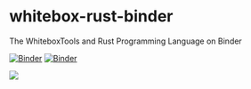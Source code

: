 # whitebox-rust-binder
The WhiteboxTools and Rust Programming Language on Binder

[![Binder](https://mybinder.org/badge_logo.svg)](https://mybinder.org/v2/gh/giswqs/whitebox-rust-binder/master)
[![Binder](http://binder.pangeo.io/badge.svg)](http://binder.pangeo.io/v2/gh/giswqs/whitebox-rust-binder/master)


![](https://i.imgur.com/u87HxF4.gif)